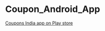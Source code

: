 Coupon_Android_App
==================

[Coupons India app on Play store](https://play.google.com/store/apps/details?id=in.tosc.coupon)
